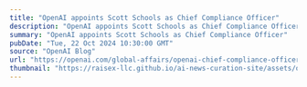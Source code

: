 ```yaml
---
title: "OpenAI appoints Scott Schools as Chief Compliance Officer"
description: "OpenAI appoints Scott Schools as Chief Compliance Officer"
summary: "OpenAI appoints Scott Schools as Chief Compliance Officer"
pubDate: "Tue, 22 Oct 2024 10:30:00 GMT"
source: "OpenAI Blog"
url: "https://openai.com/global-affairs/openai-chief-compliance-officer-announcement"
thumbnail: "https://raisex-llc.github.io/ai-news-curation-site/assets/openai_logo.png"
---
```


